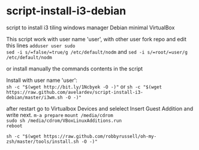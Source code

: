 # script-install-i3-debian
script to install i3 tiling windows manager Debian minimal VirtualBox

This script work with user name 'user', with other user fork repo and edit this lines
 `adduser user sudo`  
 `sed -i s/=false/=true/g /etc/default/nodm` and 
 `sed -i s/=root/=user/g /etc/default/nodm` 

or install manually the commands contents in the script

Install with user name 'user':  
`sh -c "$(wget http://bit.ly/1Ncbyek -O -)"`
or
`sh -c "$(wget https://raw.github.com/avelardev/script-install-i3-debian/master/i3wm.sh -O -)"`

after restart go to Virtualbox Devices and selelect Insert Guest Addition and write next. 
`m-a prepare`
  `mount /media/cdrom`   
  `sudo sh /media/cdrom/VBoxLinuxAdditions.run`    
  `reboot`   

`sh -c "$(wget https://raw.github.com/robbyrussell/oh-my-zsh/master/tools/install.sh -O -)"`
